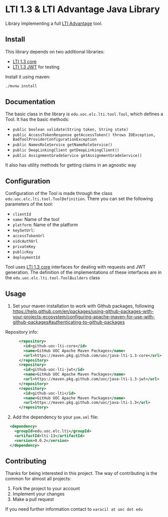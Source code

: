 # LTI 1.3 & LTI Advantage Java Library

Library implementing a full [LTI Advantage](https://www.imsglobal.org/activity/learning-tools-interoperability) tool.

## Install
This library depends on two additional libraries:

* [LTI 1.3 core](https://github.com/UOC/java-lti-1.3-core)
* [LTI 1.3 JWT](https://github.com/UOC/java-lti-1.3-jwt) for testing

Install it using maven:

```bash
./mvnw install
```

## Documentation

The basic class in the library is `edu.uoc.elc.lti.tool.Tool`, which defines a Tool. It has the basic methods:

* `public boolean validate(String token, String state)`
* `public AccessTokenResponse getAccessToken() throws IOException, BadToolProviderConfigurationException`
* `public NamesRoleService getNameRoleService()`
* `public DeepLinkingClient getDeepLinkingClient()` 
* `public AssignmentGradeService getAssignmentGradeService()`

It also has utility methods for getting claims in an agnostic way

## Configuration

Configuration of the Tool is made through the class `edu.uoc.elc.lti.tool.ToolDefinition`. 
There you can set the following parameters of the tool:

* `clientId`
* `name`: Name of the tool
* `platform`: Name of the platform
* `keySetUrl`:
* `accessTokenUrl` 
* `oidcAuthUrl`
* `privateKey`
* `publicKey`
* `deploymentId`

Tool uses [LTI 1.3 core](https://github.com/UOC/java-lti-1.3-core#about) interfaces for dealing 
with requests and JWT generation. The definition of the implementations of these interfaces are
in the `edu.uoc.elc.lti.tool.ToolBuilders` class
 
## Usage

1. Set your maven installation to work with Github packages, following https://help.github.com/en/packages/using-github-packages-with-your-projects-ecosystem/configuring-apache-maven-for-use-with-github-packages#authenticating-to-github-packages

Repository info:
  
  ```xml
        <repository>
          <id>github-uoc-lti-core</id>
          <name>GitHub UOC Apache Maven Packages</name>
          <url>https://maven.pkg.github.com/uoc/java-lti-1.3-core</url>
        </repository>				
        <repository>
          <id>github-uoc-lti-jwt</id>
          <name>GitHub UOC Apache Maven Packages</name>
          <url>https://maven.pkg.github.com/uoc/java-lti-1.3-jwt</url>
        </repository>				
        <repository>
          <id>github-uoc-lti</id>
          <name>GitHub UOC Apache Maven Packages</name>
          <url>https://maven.pkg.github.com/uoc/java-lti-1.3</url>
        </repository>				
  ```

2. Add the dependency to your `pom.xml` file:

```xml
  <dependency>
    <groupId>edu.uoc.elc.lti</groupId>
    <artifactId>lti-13</artifactId>
    <version>0.0.2</version>
  </dependency>
```  

## Contributing

Thanks for being interested in this project. The way of contributing is the common for almost all projects:

1. Fork the project to your account
2. Implement your changes
3. Make a pull request

If you need further information contact to `xaracil at uoc dot edu`

